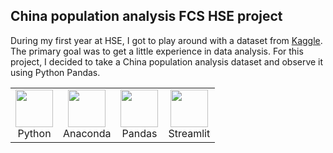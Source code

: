 ## China population analysis FCS HSE project

<p>During my first year at HSE, I got to play around with a dataset from <a href="https://www.kaggle.com/">Kaggle</a>. The primary goal was to get a little experience in data analysis. For this project, I decided to take a China population analysis dataset and observe it using Python Pandas.</p>

<table align="center">
  <tr>
    <td align="center">
      <img src="https://cdn.simpleicons.org/python/3776ab" width="60px"><br />Python
    </td>
    <td align="center">
      <img src="https://cdn.simpleicons.org/anaconda/44a833" width="60px"><br />Anaconda
    </td>
    <td align="center">
      <img src="https://cdn.simpleicons.org/pandas/150458" width="60px"><br />Pandas
    </td>
    <td align="center">
      <img src="https://cdn.simpleicons.org/streamlit/ff4b4b" width="60px"><br />Streamlit
    </td>
  </tr>
</table>
